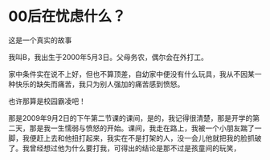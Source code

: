 # 00后在忧虑什么？

这是一个真实的故事

我叫B，我出生于2000年5月3日。父母务农，偶尔会在外打工。

家中条件实在说不上好，但也不算顶差，自幼家中便没有什么玩具，我从不因某一种快乐的缺失而痛苦，我只为别人强加的痛苦感到愤怒。

也许那算是校园霸凌吧！

那是2009年9月2日的下午第二节课的课间，是的，我记得很清楚，那是开学的第二天，那是我一生懦弱与愤怒的开始。课间，我走在路上，我被一个小朋友踹了一脚，我便赶上去和他扭打起来，我实在不是打架的人，没一会儿他就把我的脸抓破了。我曾经想过他为什么要打我，可得出的结论是那不过是孩童间的玩笑，

